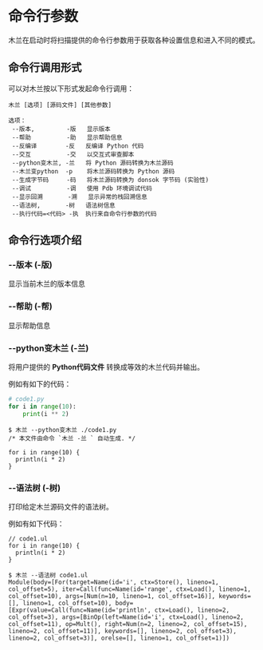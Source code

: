# 命令行参数

木兰在启动时将扫描提供的命令行参数用于获取各种设置信息和进入不同的模式。

## 命令行调用形式

可以对木兰按以下形式发起命令行调用：

```
木兰 [选项] [源码文件] [其他参数]

选项：
 --版本,         -版   显示版本
 --帮助          -助   显示帮助信息
 --反编译        -反   反编译 Python 代码
 --交互          -交   以交互式审查脚本
 --python变木兰, -兰   将 Python 源码转换为木兰源码
 --木兰变python  -p    将木兰源码转换为 Python 源码
 --生成字节码     -码   将木兰源码转换为 donsok 字节码 (实验性)
 --调试          -调   使用 Pdb 环境调试代码
 --显示回溯       -溯   显示异常的栈回溯信息
 --语法树,       -树   语法树信息
 --执行代码=<代码> -执  执行来自命令行参数的代码
```

## 命令行选项介绍

### --版本 (-版)

显示当前木兰的版本信息

### --帮助 (-帮)

显示帮助信息

### --python变木兰 (-兰)

将用户提供的 **Python代码文件** 转换成等效的木兰代码并输出。

例如有如下的代码：
```python
# code1.py
for i in range(10):
	print(i ** 2)
```

```
$ 木兰 --python变木兰 ./code1.py
/* 本文件由命令 `木兰 -兰 ` 自动生成. */

for i in range(10) {
  println(i * 2)
}
```

### --语法树 (-树)

打印给定木兰源码文件的语法树。

例如有如下代码：

```
// code1.ul
for i in range(10) {
  println(i * 2)
}
```

```
$ 木兰 --语法树 code1.ul
Module(body=[For(target=Name(id='i', ctx=Store(), lineno=1, col_offset=5), iter=Call(func=Name(id='range', ctx=Load(), lineno=1, col_offset=10), args=[Num(n=10, lineno=1, col_offset=16)], keywords=[], lineno=1, col_offset=10), body=[Expr(value=Call(func=Name(id='println', ctx=Load(), lineno=2, col_offset=3), args=[BinOp(left=Name(id='i', ctx=Load(), lineno=2, col_offset=11), op=Mult(), right=Num(n=2, lineno=2, col_offset=15), lineno=2, col_offset=11)], keywords=[], lineno=2, col_offset=3), lineno=2, col_offset=3)], orelse=[], lineno=1, col_offset=1)])
```

